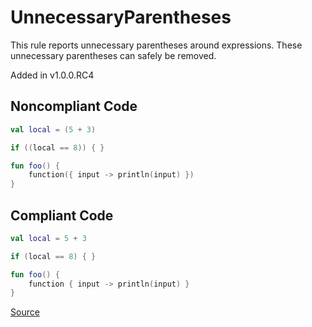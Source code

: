 # UnnecessaryParentheses

This rule reports unnecessary parentheses around expressions.
These unnecessary parentheses can safely be removed.

Added in v1.0.0.RC4

## Noncompliant Code

```kotlin
val local = (5 + 3)

if ((local == 8)) { }

fun foo() {
    function({ input -> println(input) })
}
```
## Compliant Code

```kotlin
val local = 5 + 3

if (local == 8) { }

fun foo() {
    function { input -> println(input) }
}
```

[Source](https://detekt.dev/docs/rules/style#unnecessaryparentheses)
